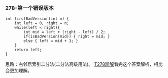 ### 278-第一个错误版本
```
int firstBadVersion(int n) {
    int left = 0, right = n;
    while(left < right){
        int mid = left + (right - left) / 2;
        if(isBadVersion(mid)) { right = mid; }
        else { left = mid + 1; }
    }
    return left;
}
```
思路：右邻居索引二分法(二分法高级用法)。
[T278题解](https://leetcode-cn.com/problems/first-bad-version/solution/di-yi-ge-cuo-wu-de-ban-ben-by-leetcode/)看完这个答案解析，相比会更加理解。